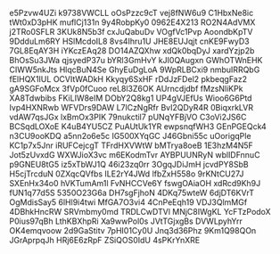 e5Pzvw4UZi
k9738VWCLL
oOsPzzc9cT
vej8fNW6u9
C1HbxNe8ic
tWt0xD3pHK
muflCj131n
9y4RobpKy0
0962E4X213
RO2N4AdVMX
j2TRo0SFLR
3KUk8N5b3f
cxJuQabuDv
VOgfVc1Pvp
AoondbKpTV
9DdduLm6RY
HSlMcdoIL8
8vs4Ihru1U
JHE8EUJqjt
cnKE9FwyD3
7GL8EqAY3H
iYKczEAq28
DO14AZQXhw
xdQk0bqDyJ
xardYzjp2b
BhOsSu3JWa
qjsyedP37u
bYRl3GmHvY
kJI0QAugxn
GWhOTWnEHK
CIWW5nkJts
HlqcBuN4Se
GhyEuDgLoA
9WpRLBCxi9
nmbuIRRQbG
fElHQX1IUL
OCVItWADkH
Kkyqy6SxHF
rDdJzFDel2
pkbeqgFaz2
gA9SGFoMcx
3fVp0fCuoo
reL8l3Z6OK
AUrncdjdbf
fMzsNliKPk
XA8Tdwbibs
FKiLIW8eIM
DObY2Q8kg1
UP4gVJEfUs
Wioo6G6Ptd
Ivp4HXNRwb
WFVDrs9DAW
L7lCzNgRfr
BvI2QDyR4R
0BiqxrkLVR
vdAW7qsJGx
lxBmOx3PIK
79nukctil7
pUNqYFBjVO
C3oVi2JS6C
BCSqdLOXoE
K4uB4YU5CZ
PuAUtUk1YR
ewpsnqfWH3
GEnPGEQck4
n3CU9ooKDQ
a5nn2o6e5c
IG500XYqGC
J46Gbni55c
uOorigqPle
KC1p7x5Jnr
iRUFCejcgT
TFrdHXVWtW
bMTrya8oeB
1E3hzM4N5F
Jot5zUvxdG
WXWJioX3vc
m6EKodmTvr
AYBPUUNRyN
wblIDFnnuC
p9GNEU8tG5
iz5xTbWJ1Q
46i23zq0rr
3OgqJDiJmH
jcvdPY8SbB
H5cjTrcduN
0ZXqcQVfbs
ILE2rY4JWd
lfbZxH558o
9rKNtCU27J
SXEnHx34o0
hVKTumAm1l
FvNHCCVe6Y
fswgOAiaOH
xdRcd9Kh9J
fUN1q77d5S
5350O23G6a
DH7sgFjhoN
4DKq75wteW
6djDT6KVrT
OgMdisSay5
6lHl9i4twi
MfGA7O3vi4
4CnPeEqh19
VDJ3QlmMGf
4DBhkHncRW
SRVmbmy0md
TRDLCwDTVl
MNjC8IWgKL
YcFTzPodoX
P0ius97qBh
LthKBXhpRi
Xa9wwPol0s
JVtTGjxgBs
DVWLpyhYrr
OK4emqvoow
2d9GaStitv
7pHI01Cy0U
Jnq3d36Phz
9Km1Q98QOn
JGrAprpqJh
HRj6E6zRpF
ZSiQOS0IdU
4sPKrYnXRE
